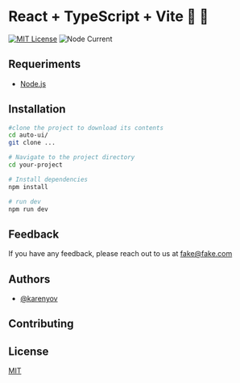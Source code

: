 # React + TypeScript + Vite :wrench: :hammer:

[![MIT License](https://img.shields.io/badge/License-MIT-green.svg)](https://choosealicense.com/licenses/mit/) 
![Node Current](https://img.shields.io/node/v/typescript)

## Requeriments

- [Node.js](https://nodejs.org/en)

## Installation

```sh
#clone the project to download its contents
cd auto-ui/
git clone ...

# Navigate to the project directory
cd your-project

# Install dependencies
npm install

# run dev
npm run dev

```

## Feedback

If you have any feedback, please reach out to us at fake@fake.com


## Authors

- [@karenyov](https://www.github.com/karenyov)

## Contributing


## License

[MIT](https://choosealicense.com/licenses/mit/)